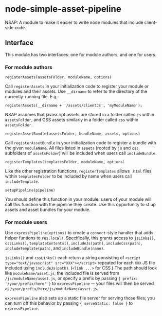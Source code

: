 # node-simple-asset-pipeline

NSAP: A module to make it easier to write node modules that include client-side code.



## Interface

This module has two interfaces: one for module authors, and one for users.


### For module authors

`registerAssets(assetsFolder, moduleName, options)`

Call `registerAssets` in your initialization code to register your module or modules and their assets. Use `__dirname` to refer to the directory of the currently-running file. E.g.:

    registerAssets(__dirname + '/assets/clientJs', 'myModuleName');

NSAP assumes that javascript assets are stored in a folder called `js` within `assetsFolder`, and CSS assets similarly in a folder called `css` within `assetsFolder`.


`registerAssetBundle(assetsFolder, bundleName, assets, options)`

Call `registerAssetBundle` in your initialization code to register a bundle with the given `moduleName`. All files listed in `assets` (rooted by `js` and `css` subfolders of `assetsFolder`) will be included when users call `includeBundle`.

`registerTemplates(templatesFolder, moduleName, options)`

Like the other registration functions, `registerTemplates` allows `.html` files within `templatesFolder` to be included by name when users call `includeTemplate`.


`setupPipeline(pipeline)`

You should define this function in your module; users of your module will call this function with the pipeline they create. Use this opportunity to st up assets and asset bundles for your module.

### For module users

Use `expressPipeline(options)` to create a `connect`-style handler that adds helper funtions to `res.locals`. Specifically, this grants access to `jsLinks()`, `cssLinks()`, `templateContents()`, `includeJs(path)`, `includeCss(path)`, `includeTemplate(path)`, and `includeBundle(name)`.

`jsLinks()` and `cssLinks()` each return a string consisting of `<script type="text/javascript" src="XXX"></script>` repeated for each `XXX` JS file included using `includeJs(path)`. (`<link ...>` for CSS.) The path should look like `moduleName/asset.js`; the included file is served from `/js/moduleName/asset.js`, or specify a prefix by passing `{ prefix: '/your/prefix/here' }` to `expressPipeline` -- your files will then be served at `/your/prefix/here/js/moduleName/asset.js`.

`expressPipeline` also sets up a static file server for serving those files; you can turn off this behavior by passing `{ serveStatic: false }` to `expressPipeline`.
